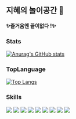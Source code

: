 ## 지혜의 놀이공간 🍊
**✨즐거움엔 끝이없다 !✨**

### Stats
[![Anurag's GitHub stats](https://github-readme-stats.vercel.app/api?username=2wisdom)](https://github.com/2wisdom/github-readme-stats)

### TopLanguage
[![Top Langs](https://github-readme-stats.vercel.app/api/top-langs/?username=2wisdom&hide=jupyter%20notebook&layout=compact)](https://github.com/2wisdom/github-readme-stats)

### Skills

<p>
    <img src="https://img.shields.io/badge/React.js-61DAFB?style=flat-square&logo=react&logoColor=white"/>
    <img src="https://img.shields.io/badge/Node.js-339933?style=flat-square&logo=node.js&logoColor=white"/>
    <img src="https://img.shields.io/badge/Javascript-ffb13b?style=flat-square&logo=javascript&logoColor=white"/>
    <img src="https://img.shields.io/badge/Typescript-3178C6?style=flat-square&logo=typescript&logoColor=white"/>
    <img src="https://img.shields.io/badge/Python-3776AB?style=flat-square&logo=Python&logoColor=white"/>
    <img src="https://img.shields.io/badge/HTML5-E34F26?style=flat-square&logo=html5&logoColor=white"/>
    <img src="https://img.shields.io/badge/CSS-1572B6?style=flat-square&logo=css3&logoColor=white"/>
    <img src="https://img.shields.io/badge/Git-F05032?style=flat-square&logo=Git&logoColor=white"/>
    <img src="https://img.shields.io/badge/vscode-007ACC?style=flat-square&logo=visualstudiocode&logoColor=white"/>
</p>


